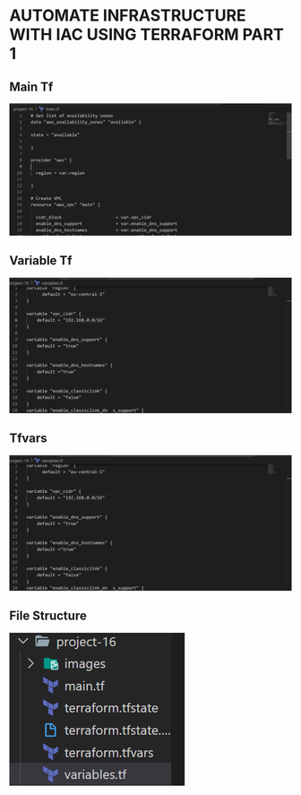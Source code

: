# AUTOMATE INFRASTRUCTURE WITH IAC USING TERRAFORM PART 1

## Main Tf
![main](images/main.png)

## Variable Tf
![variable](images/variables.png)
## Tfvars
![tfvars](images/variables.png)
## File Structure
![tree](images/tree.png)